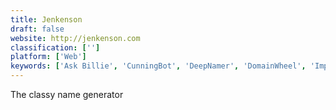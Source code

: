 ```yaml
---
title: Jenkenson
draft: false 
website: http://jenkenson.com
classification: ['']
platform: ['Web']
keywords: ['Ask Billie', 'CunningBot', 'DeepNamer', 'DomainWheel', 'Impossibility!', 'Logo Foundry', 'NameBounce', 'NameQL', 'Namelix', 'Naminum', 'Onym', 'The Mighty Niche Name Generator', 'The Name App', 'Verified Domains', 'tronc Name Generator']
---
```

The classy name generator